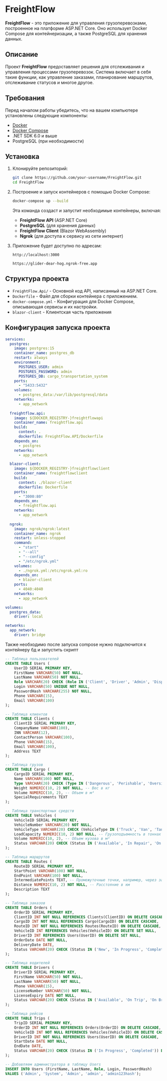 # FreightFlow

**FreightFlow** - это приложение для управления грузоперевозками, построенное на платформе ASP.NET Core. Оно использует Docker Compose для контейнеризации, а также PostgreSQL для хранения данных.

## Описание

Проект **FreightFlow** предоставляет решения для отслеживания и управления процессами грузоперевозок. Система включает в себя такие функции, как управление заказами, планирование маршрутов, отслеживание статусов и многое другое.

## Требования

Перед началом работы убедитесь, что на вашем компьютере установлены следующие компоненты:

- [Docker](https://www.docker.com/get-started)
- [Docker Compose](https://docs.docker.com/compose/)
- .NET SDK 6.0 и выше
- PostgreSQL (при необходимости)

## Установка

1. Клонируйте репозиторий:

    ```bash
    git clone https://github.com/your-username/FreightFlow.git
    cd FreightFlow
    ```

2. Построение и запуск контейнеров с помощью Docker Compose:

    ```bash
    docker-compose up --build
    ```

    Эта команда создаст и запустит необходимые контейнеры, включая:

    - **FreightFlow API** (ASP.NET Core)
    - **PostgreSQL** (для хранения данных)
    - **FreightFlow Client** (Blazor WebAssembly)
    - **Ngrok** (для доступа к сервису из сети интернет)

3. Приложение будет доступно по адресам:

    ```text
    http://localhost:3000
    ```
    ```text
    https://glider-dear-hog.ngrok-free.app
    ```

## Структура проекта

- `FreightFlow.Api/` - Основной код API, написанный на ASP.NET Core.
- `Dockerfile` - Файл для сборки контейнера с приложением.
- `docker-compose.yml` - Конфигурация для Docker Compose, описывающая сервисы и их настройки.
- `blazor-client` - Клиентская часть приложения

## Конфигурация запуска проекта
```yml
services:
  postgres:
    image: postgres:15  
    container_name: postgres_db
    restart: always
    environment:
      POSTGRES_USER: admin          
      POSTGRES_PASSWORD: admin  
      POSTGRES_DB: cargo_transportation_system 
    ports:
      - "5433:5432"                     
    volumes:
      - postgres_data:/var/lib/postgresql/data
    networks:
      - app_network
 
  freightflow.api:
    image: ${DOCKER_REGISTRY-}freightflowapi
    container_name: freightflow.api
    build:
      context: .
      dockerfile: FreightFlow.API/Dockerfile
    depends_on:
      - postgres
    networks:
      - app_network

  blazor-client:
    image: ${DOCKER_REGISTRY-}freightflowclient
    container_name: freightflowclient
    build:
      context: ./blazor-client
      dockerfile: Dockerfile
    ports:
      - "3000:80"
    depends_on:
      - freightflow.api
    networks:
      - app_network
    
  ngrok:
    image: ngrok/ngrok:latest
    container_name: ngrok
    restart: unless-stopped
    command:
      - "start"
      - "--all"
      - "--config"
      - "/etc/ngrok.yml"
    volumes:
      - ./ngrok.yml:/etc/ngrok.yml:ro
    depends_on:
      - blazor-client
    ports:
      - 4040:4040
    networks:
      - app_network

volumes:
  postgres_data:
    driver: local  

networks:
  app_network:
    driver: bridge
```
Также необходимо после запуска compose нужно подключится к контейнеру бд и запустить скрипт
```sql
-- Таблица пользователей
CREATE TABLE Users (
    UserID SERIAL PRIMARY KEY,
    FirstName VARCHAR(50) NOT NULL,
    LastName VARCHAR(50) NOT NULL,
    Role VARCHAR(20) CHECK (Role IN ('Client', 'Driver', 'Admin', 'Dispatcher')) NOT NULL,
    Login VARCHAR(50) UNIQUE NOT NULL,
    PasswordHash VARCHAR(255) NOT NULL,
    Phone VARCHAR(15),
    Email VARCHAR(100)
);

-- Таблица клиентов
CREATE TABLE Clients (
    ClientID SERIAL PRIMARY KEY,
    CompanyName VARCHAR(100),
    INN VARCHAR(12),
    ContactPerson VARCHAR(100),
    Phone VARCHAR(15),
    Email VARCHAR(100),
    Address TEXT
);

-- Таблица грузов
CREATE TABLE Cargo (
    CargoID SERIAL PRIMARY KEY,
    Name VARCHAR(100) NOT NULL,
    Type VARCHAR(20) CHECK (Type IN ('Dangerous', 'Perishable', 'Oversized', 'Standard')) NOT NULL,
    Weight NUMERIC(10, 2) NOT NULL, -- Вес в кг
    Volume NUMERIC(10, 2), -- Объем в м³
    SpecialRequirements TEXT
);

-- Таблица транспортных средств
CREATE TABLE Vehicles (
    VehicleID SERIAL PRIMARY KEY,
    VehicleNumber VARCHAR(20) NOT NULL,
    VehicleType VARCHAR(20) CHECK (VehicleType IN ('Truck', 'Van', 'Tank', 'Other')) NOT NULL,
    LoadCapacity NUMERIC(10, 2) NOT NULL, -- Грузоподъемность в тоннах
    Volume NUMERIC(10, 2), -- Объем кузова в м³
    Status VARCHAR(20) CHECK (Status IN ('Available', 'In Repair', 'On Trip')) DEFAULT 'Available'
);

-- Таблица маршрутов
CREATE TABLE Routes (
    RouteID SERIAL PRIMARY KEY,
    StartPoint VARCHAR(100) NOT NULL,
    EndPoint VARCHAR(100) NOT NULL,
    IntermediatePoints TEXT, -- Промежуточные точки, например, через запятую
    Distance NUMERIC(10, 2) NOT NULL, -- Расстояние в км
    Description TEXT
);

-- Таблица заказов
CREATE TABLE Orders (
    OrderID SERIAL PRIMARY KEY,
    ClientID INT NOT NULL REFERENCES Clients(ClientID) ON DELETE CASCADE,
    CargoID INT NOT NULL REFERENCES Cargo(CargoID) ON DELETE CASCADE,
    RouteID INT NOT NULL REFERENCES Routes(RouteID) ON DELETE CASCADE,
    VehicleID INT REFERENCES Vehicles(VehicleID) ON DELETE SET NULL,
    DriverID INT REFERENCES Users(UserID) ON DELETE SET NULL,
    OrderDate DATE NOT NULL,
    DeliveryDate DATE,
    Status VARCHAR(20) CHECK (Status IN ('New', 'In Progress', 'Completed', 'Cancelled')) DEFAULT 'New'
);

-- Таблица водителей
CREATE TABLE Drivers (
    DriverID SERIAL PRIMARY KEY,
    FirstName VARCHAR(50) NOT NULL,
    LastName VARCHAR(50) NOT NULL,
    Phone VARCHAR(15),
    LicenseNumber VARCHAR(50) NOT NULL,
    LicenseExpiry DATE NOT NULL,
    Status VARCHAR(20) CHECK (Status IN ('Available', 'On Trip', 'On Break')) DEFAULT 'Available'
);

-- Таблица рейсов
CREATE TABLE Trips (
    TripID SERIAL PRIMARY KEY,
    OrderID INT NOT NULL REFERENCES Orders(OrderID) ON DELETE CASCADE,
    VehicleID INT NOT NULL REFERENCES Vehicles(VehicleID) ON DELETE CASCADE,
    DriverID INT NOT NULL REFERENCES Users(UserID) ON DELETE CASCADE,
    StartDate DATE NOT NULL,
    EndDate DATE,
    Status VARCHAR(20) CHECK (Status IN ('In Progress', 'Completed')) DEFAULT 'In Progress'
);

-- Добавляем администратора в таблицу Users
INSERT INTO Users (FirstName, LastName, Role, Login, PasswordHash)
VALUES ('Admin', 'System', 'Admin', 'admin', 'admin123hash');
```
